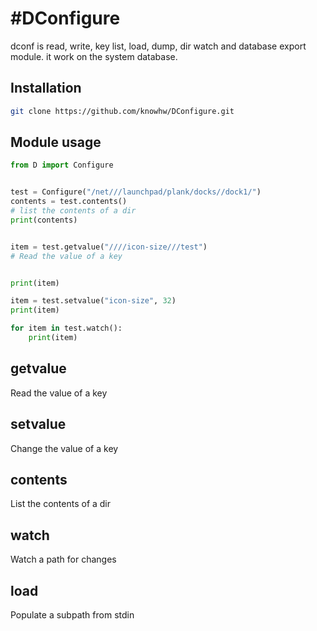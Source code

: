 



# #DConfigure
dconf is read, write, key list, load, dump, dir watch and database export module. it work on the system database.<br/>

## Installation
~~~bash
git clone https://github.com/knowhw/DConfigure.git

~~~

## Module usage
~~~python
from D import Configure


test = Configure("/net///launchpad/plank/docks//dock1/")
contents = test.contents()
# list the contents of a dir
print(contents)


item = test.getvalue("////icon-size///test")
# Read the value of a key


print(item)

item = test.setvalue("icon-size", 32)
print(item)

for item in test.watch():
	print(item)


~~~
## getvalue
Read the value of a key
## setvalue
Change the value of a key

## contents
List the contents of a dir
## watch
Watch a path for changes

## load
Populate a subpath from stdin




